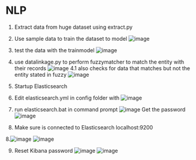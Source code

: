 # NLP
1. Extract data from huge dataset using extract.py
2. Use sample data to train the dataset to model
![image](https://user-images.githubusercontent.com/61874750/202937690-0e335f9d-32c1-4584-b511-5c18fa071a88.png)
3. test the data with the trainmodel
![image](https://user-images.githubusercontent.com/61874750/202945369-85f3c6db-d268-4cc3-8a67-2fc440100b2b.png)

4. use datalinkage.py to perform fuzzymatcher to match the entity with their records
![image](https://user-images.githubusercontent.com/61874750/202962561-9c49af52-8aa8-4d08-bca1-dfdd33c65ae1.png)
  4.1 also checks for data that matches but not the entity stated in fuzzy
  ![image](https://user-images.githubusercontent.com/61874750/202963381-3258da1a-419c-482e-83cf-2537f8572dfb.png)

5. Startup Elasticsearch
1. Edit elasticsearch.yml in config folder with
![image](https://user-images.githubusercontent.com/61874750/202965280-b4c53ffb-4bba-41e1-a103-b55fc2005c13.png)

6. run elasticsearch.bat in command prompt
![image](https://user-images.githubusercontent.com/61874750/202965178-d8f902bd-b2a7-4699-8624-1b5a9ca778fd.png)
Get the password
![image](https://user-images.githubusercontent.com/61874750/202970855-89c949a6-d69f-4efa-b807-53edc6ba3a2d.png)

7. Make sure is connected to Elasticsearch
  localhost:9200
  
8.![image](https://user-images.githubusercontent.com/61874750/202973580-b41e274d-3777-449a-b16d-3550a151d0f9.png)
  ![image](https://user-images.githubusercontent.com/61874750/202973537-221c31d4-3d9a-4a80-8047-95ead747600c.png)

9. Reset Kibana password
![image](https://user-images.githubusercontent.com/61874750/202991290-c494adc7-4fae-4423-9d8d-e1dc3a4a53a3.png)
![image](https://user-images.githubusercontent.com/61874750/202991387-724826fd-55a2-41cc-9e99-161456f160ef.png)
